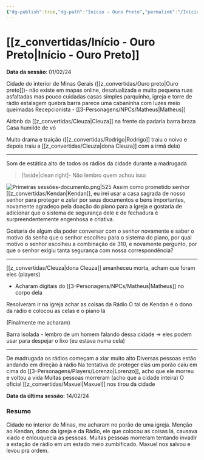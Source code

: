 ```yaml
---
{"dg-publish":true,"dg-path":"Início - Ouro Preto","permalink":"/Início - Ouro Preto/","hide":true,"tags":["Anotação"]}
---
```



# [[z_convertidas/Início - Ouro Preto\|Início - Ouro Preto]]
**Data da sessão**: <span class="input-date">01/02/24</span>

Cidade do interior de Minas Gerais ([[z_convertidas/Ouro preto\|Ouro preto]])- não existe em mapas online, desatualizada e muito pequena
ruas asfaltadas mas pouco cuidadas
casas simples parquinho, igreja e torre de rádio estalagem quebra barra parece uma cabaninha com luzes meio queimadas
Recepcionista - [[3-Personagens/NPCs/Matheus\|Matheus]]

Airbnb da [[z_convertidas/Cleuza\|Cleuza]] na frente da padaria barra braza
Casa humilde de vó

Muito drama e traição ([[z_convertidas/Rodrigo\|Rodrigo]] traiu o noivo e depois traiu a [[z_convertidas/Cleuza\|dona Cleuza]] com a irmã dela)

---
Som de estática alto de todos os rádios da cidade durante a madrugada
> [!aside|clean right]-
>Não lembro quem achou isso

![Primeiras sessões-documento.png|525](/img/user/z_arquivos/Primeiras%20sess%C3%B5es-documento.png)
Assim como prometido senhor [[z_convertidas/Kendan\|Kendan]], eu irei usar a casa sagrada de nosso senhor para proteger e zelar por seus documentos e bens importantes, novamente agradeço pela doação do piano para a igreja e gostaria de adicionar que o sistema de segurança dele e de fechadura é surpreendentemente engenhosa e criativa.

Gostaria de algum dia poder conversar com o senhor novamente e saber o motivo da senha que o senhor escolheu para o sistema do piano, por qual motivo o senhor escolheu a combinação de 310, e novamente pergunto, por que o senhor exigiu tanta segurança com nossa correspondência?

---
[[z_convertidas/Cleuza\|dona Cleuza]] amanheceu morta, acham que foram eles (players)
- Acharam digitais do [[3-Personagens/NPCs/Matheus\|Matheus]] no corpo dela

Resolveram ir na igreja achar as coisas da Rádio
O tal de Kendan é o dono da rádio e colocou as celas e o piano lá 

(Finalmente me acharam)

Barra isolada - lembro de um homem falando dessa cidade → eles podem usar para despejar o lixo (eu estava numa cela)

---
De madrugada os rádios começam a xiar muito alto
Diversas pessoas estão andando em direção à rádio
Na tentativa de proteger elas um porão caiu em cima do [[3-Personagens/Players/Lorenzo\|Lorenzo]], acho que ele morreu e voltou a vida
Muitas pessoas morreram (acho que a cidade inteira)
O oficial [[z_convertidas/Maxuel\|Maxuel]] nos tirou da cidade

**Data da última sessão:** <span class="input-date">14/02/24</span>

### Resumo
<div class="input-textarea">Cidade no interior de Minas, me acharam no porão de uma igreja. Menção ao Kendan, dono da igreja e da Rádio, ele que colocou as coisas lá, causava xiado e enlouquecia as pessoas. Muitas pessoas morreram tentando invadir a estação de rádio em um estado meio zumbificado. Maxuel nos salvou e levou pra ordem.
</div>